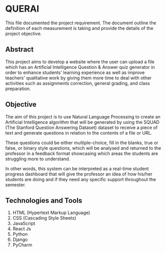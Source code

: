 # QUERAI #

This file documented the project requirement. The document outline the definition of each measurement is taking and provide the details of the project objective.

## Abstract ##
This project aims to develop a website where the user can upload a file which has an Artificial Intelligence Question & Answer quiz generator in order to enhance students' learning experience as well as improve teachers' qualitative work by giving them more time to deal with other activities such as assignments correction, general grading, and class preparation.

## Objective ##
The aim of this project is to use Natural Language Processing to create an Artificial Intelligence algorithm that will be generated by using the SQUAD (The Stanford Question Answering Dataset) dataset to receive a piece of text and generate questions in relation to the contents of a file or URL.

These questions could be either multiple-choice, fill in the blanks, true or false, or binary style questions, which will be analysed and returned to the professor in a feedback format showcasing which areas the students are struggling more to understand.

In other words, this system can be interpreted as a real-time student progress dashboard that will give the professor an idea of how his/her students are doing and if they need any specific support throughout the semester.

## Technologies and Tools ##
1. HTML (Hypertext Markup Language)
2. CSS (Cascading Style Sheets)
3. JavaScript
4. React Js
5. Python
6. Django
7. PyCharm
